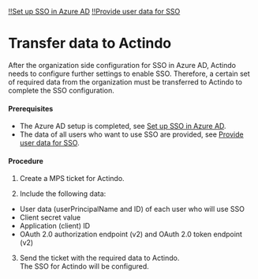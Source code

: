 [!!Set up SSO in Azure AD](01_AzureADSetup.md)
[!!Provide user data for SSO](02_ProvideUserData.md)


# Transfer data to Actindo

After the organization side configuration for SSO in Azure AD, Actindo needs to configure further settings to enable SSO. Therefore, a certain set of required data from the organization must be transferred to Actindo to complete the SSO configuration.

#### Prerequisites

- The Azure AD setup is completed, see [Set up SSO in Azure AD](01_AzureADSetup.md).
- The data of all users who want to use SSO are provided, see [Provide user data for SSO](02_ProvideUserData.md).

#### Procedure

1. Create a MPS ticket for Actindo.   

2. Include the following data:
- User data (userPrincipalName and ID) of each user who will use SSO
- Client secret value
- Application (client) ID
- OAuth 2.0 authorization endpoint (v2) and OAuth 2.0 token endpoint (v2)

3. Send the ticket with the required data to Actindo.   
  The SSO for Actindo will be configured.
